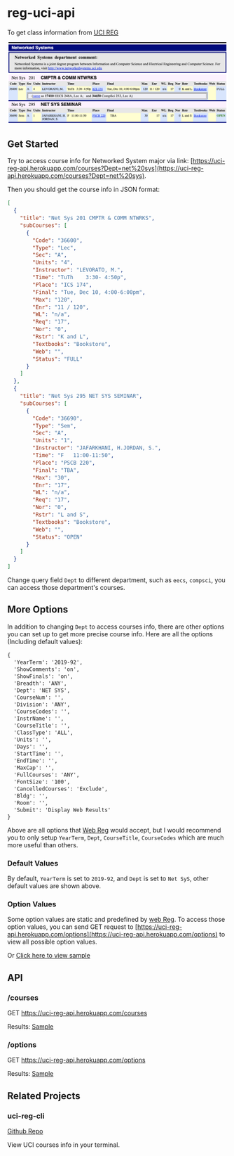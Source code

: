 # reg-uci-api
To get class information from [UCI REG](https://www.reg.uci.edu/perl/WebSoc)

![](./screenshot/Courses.png)

## Get Started

Try to access course info for Networked System major via link: [https://uci-reg-api.herokuapp.com/courses?Dept=net%20sys](https://uci-reg-api.herokuapp.com/courses?Dept=net%20sys).

Then you should get the course info in JSON format:

```json
[
  {
    "title": "Net Sys 201 CMPTR & COMM NTWRKS",
    "subCourses": [
      {
        "Code": "36600",
        "Type": "Lec",
        "Sec": "A",
        "Units": "4",
        "Instructor": "LEVORATO, M.",
        "Time": "TuTh    3:30- 4:50p",
        "Place": "ICS 174",
        "Final": "Tue, Dec 10, 4:00-6:00pm",
        "Max": "120",
        "Enr": "11 / 120",
        "WL": "n/a",
        "Req": "17",
        "Nor": "0",
        "Rstr": "K and L",
        "Textbooks": "Bookstore",
        "Web": "",
        "Status": "FULL"
      }
    ]
  },
  {
    "title": "Net Sys 295 NET SYS SEMINAR",
    "subCourses": [
      {
        "Code": "36690",
        "Type": "Sem",
        "Sec": "A",
        "Units": "1",
        "Instructor": "JAFARKHANI, H.JORDAN, S.",
        "Time": "F   11:00-11:50",
        "Place": "PSCB 220",
        "Final": "TBA",
        "Max": "30",
        "Enr": "17",
        "WL": "n/a",
        "Req": "17",
        "Nor": "0",
        "Rstr": "L and S",
        "Textbooks": "Bookstore",
        "Web": "",
        "Status": "OPEN"
      }
    ]
  }
]
```

Change query field `Dept` to different department, such as `eecs`, `compsci`, you can 
access those department's courses.

## More Options

In addition to changing `Dept` to access courses info, there are other options you
can set up to get more precise course info. Here are all the options (Including default values):

```
{
  'YearTerm': '2019-92',
  'ShowComments': 'on',
  'ShowFinals': 'on',
  'Breadth': 'ANY',
  'Dept': 'NET SYS',
  'CourseNum': '',
  'Division': 'ANY',
  'CourseCodes': '',
  'InstrName': '',
  'CourseTitle': '',
  'ClassType': 'ALL',
  'Units': '',
  'Days': '',
  'StartTime': '',
  'EndTime': '',
  'MaxCap': '',
  'FullCourses': 'ANY',
  'FontSize': '100',
  'CancelledCourses': 'Exclude',
  'Bldg': '',
  'Room': '',
  'Submit': 'Display Web Results'
}
```

Above are all options that [Web Reg](https://www.reg.uci.edu/perl/WebSoc) would accept, but I would recommend 
you to only setup `YearTerm`, `Dept`, `CourseTitle`, `CourseCodes` which are much more useful than others.

### Default Values

By default, `YearTerm` is set to `2019-92`, and `Dept` is set to `Net SyS`, other default values are shown above.

### Option Values
Some option values are static and predefined by [web Reg](https://www.reg.uci.edu/perl/WebSoc).
To access those option values, you can send GET request to [https://uci-reg-api.herokuapp.com/options](https://uci-reg-api.herokuapp.com/options) 
to view all possible option values.

Or [Click here to view sample](./samples/options.json)

## API

### /courses

GET https://uci-reg-api.herokuapp.com/courses

Results: [Sample](./samples/courses.json)

### /options

GET https://uci-reg-api.herokuapp.com/options

Results: [Sample](./samples/options.json)

## Related Projects

### uci-reg-cli
[Github Repo](https://github.com/Haixiang6123/uci-reg-cli)

View UCI courses info in your terminal.
